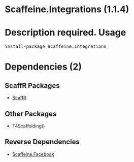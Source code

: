﻿Scaffeine.Integrations (1.1.4)
======
Description required.
Usage
======
<pre>install-package Scaffeine.Integrations</pre>
Dependencies (2)
=====

ScaffR Packages
------
* [ScaffR](https://github.com/wcpro/ScaffR/tree/master/src/ScaffR)

Other Packages
------
* T4Scaffolding()

Reverse Dependencies
-----
* [Scaffeine.Facebook](https://github.com/wcpro/scaffeine/tree/master/src/Scaffeine.Facebook)
